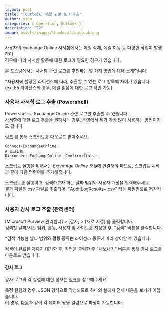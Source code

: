```yaml
---
layout: post
title: "[Outlook] 메일 관련 로그 추출"
author: sion
categories: [ Operation, Outlook ]
description: "22"
image: assets/images/thumbnail/outlook.png
---
```


사용자의 Exchange Online 사서함에서는 메일 삭제, 메일 이동 등 다양한 작업이 발생하며  
경우에 따라 사서함 활동에 대한 로그가 필요한 경우가 있습니다.  

본 포스팅에서는 사서함 관련 로그를 추천하는 몇 가지 방법에 대해 소개합니다.  

*사용자에 할당된 라이선스에 따라, 추출할 수 있는 로그 항목에 차이가 있습니다.  
(ex. E5 라이선스의 경우, 메일 읽음에 대한 로그 확인 가능)  


### 사용자 사서함 로그 추출 (Powershell)

Powershell 로 Exchange Online 관련 로그만 추출할 수 있습니다.  
사서함에 대한 로그 추출을 원하시는 경우, 운영에서 제가 가장 많이 사용하는 방법이기도 합니다.  

[링크][1] 를 통해 스크립트를 다운로드 받아주세요.  

```
Connect-ExchangeeOnline
# 스크립트
Disconnect-ExchangeOnline -Confirm:$false
```
스크립트 실행을 위해서는 *Exchange Online 모듈*에 연결해야 하므로, 스크립트 시작과 끝에 다음 명령어를 추가해줍니다.  

스크립트를 실행하고, 검색하고자 하는 날짜 범위와 사용자 계정을 입력해주세요.  
결과 파일은 csv 파일로 추출되어, "AuditLogResults~.csv" 라는 파일명으로 저장됩니다.  


### 사용자 감사 로그 추출 (관리센터)

[Microsoft Purview 관리센터] > [감사] > [새로 지정] 을 클릭합니다.  
검색할 날짜/시간 범위, 활동, 사용자 및 사이트를 지정한 후, "검색" 버튼을 클릭합니다.  

*검색 가능한 날짜 범위와 활동 종류는 라이선스 종류에 따라 상이할 수 있습니다.

검색이 완료될 때까지 대기한 후, 작업을 클릭한 후 "내보내기" 버튼을 통해 감사 로그를 다운로드 받습니다.  


#### 감사 로그

감사 로그의 각 컬럼에 대한 정보는 [링크][2]를 참고해주세요.  

특정 컬럼의 경우, JSON 형식으로 작성되므로 하나의 셀에서 전체 내용을 보기가 어렵습니다.  
이 경우, [다음][3]과 같이 각 데이터 쌍을 컬럼으로 파싱이 가능합니다.  



[1]: ("https://learn.microsoft.com/ko-kr/microsoft-365/troubleshoot/audit-logs/mailbox-audit-logs#step-1-run-the-script")
[2]: ("https://learn.microsoft.com/en-us/purview/audit-log-detailed-properties")
[3]: ("https://learn.microsoft.com/ko-kr/purview/audit-log-export-records")